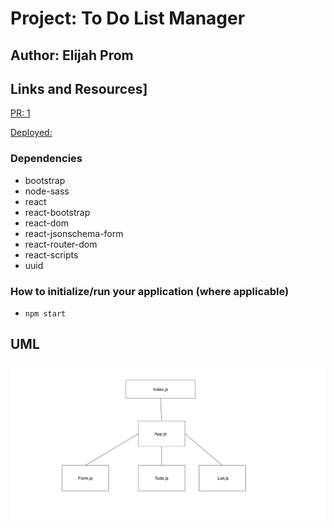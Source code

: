 # Project: To Do List Manager

## Author: Elijah Prom

## Links and Resources]

[PR: 1](https://github.com/S2Mackinley/todo-codefellows/pull/1)

[Deployed:](https://s2mackinley.github.io/todo-codefellows/)

### Dependencies

- bootstrap
- node-sass
- react
- react-bootstrap
- react-dom
- react-jsonschema-form
- react-router-dom
- react-scripts
- uuid

### How to initialize/run your application (where applicable)

- `npm start`

## UML

![todo](todo.png)
